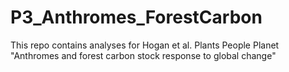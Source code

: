 # P3_Anthromes_ForestCarbon
This repo contains analyses for Hogan et al. Plants People Planet "Anthromes and forest carbon stock response to global change"
